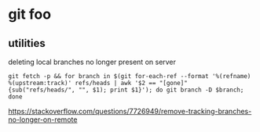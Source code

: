 # git foo

## utilities

deleting local branches no longer present on server


```
git fetch -p && for branch in $(git for-each-ref --format '%(refname) %(upstream:track)' refs/heads | awk '$2 == "[gone]" {sub("refs/heads/", "", $1); print $1}'); do git branch -D $branch; done
```

https://stackoverflow.com/questions/7726949/remove-tracking-branches-no-longer-on-remote
